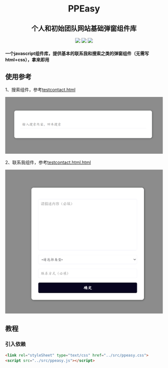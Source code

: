 
<div align="center">
    <h1 >PPEasy</h1> 
</div>

<div align="center">
    <h2>个人和初始团队网站基础弹窗组件库</h2> 
</div>

<div align="center">
    <img src='https://gitee.com/huoyo/ppeasy/badge/star.svg'>
    <img src='https://shields.io/badge/version-1.0.0-green.svg'>
    <img src='https://shields.io/badge/author-Chang Zhang-dbab09.svg'>
</div>


<h4>一个javascript组件库，提供基本的联系我和搜索之类的弹窗组件（无需写html+css），拿来即用</h4>


## 使用参考

1、搜索组件，参考[testcontact.html](demo/testcontact.html)

![输入图片说明](image/image.png)

2、联系我组件，参考[testcontact.html.html](demo/testcontact.html)

![输入图片说明](contact.png)

## 教程

### 引入依赖

```html
<link rel="styleSheet" type="text/css" href="../src/ppeasy.css">
<script src="../src/ppeasy.js"></script>
```
